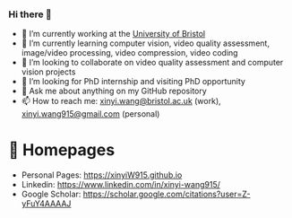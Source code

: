### Hi there 👋

- 🏫 I’m currently working at the [University of Bristol](https://www.bristol.ac.uk/)
- 🌱 I’m currently learning computer vision, video quality assessment, image/video processing, video compression, video coding
- 👯 I’m looking to collaborate on video quality assessment and computer vision projects
- 🤔 I’m looking for PhD internship and visiting PhD opportunity 
- 💬 Ask me about anything on my GitHub repository
- 📫 How to reach me: xinyi.wang@bristol.ac.uk (work), xinyi.wang915@gmail.com (personal)
# 📎 Homepages
- Personal Pages: https://xinyiW915.github.io
- Linkedin: https://www.linkedin.com/in/xinyi-wang915/
- Google Scholar: https://scholar.google.com/citations?user=Z-yFuY4AAAAJ

  
<!--
**xinyiW915/xinyiW915** is a ✨ _special_ ✨ repository because its `README.md` (this file) appears on your GitHub profile.

Here are some ideas to get you started:

- 🔭 I’m currently working on ...
- 🌱 I’m currently learning ...
- 👯 I’m looking to collaborate on ...
- 🤔 I’m looking for help with ...
- 💬 Ask me about ...
- 📫 How to reach me: ...
- 😄 Pronouns: ...
- ⚡ Fun fact: ...
-->
